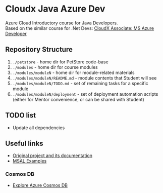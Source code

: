# Cloudx Java Azure Dev

Azure Cloud Introductory course for Java Developers. \
Based on the similar course for .Net Devs: [CloudX Associate: MS Azure Developer](https://learn.epam.com/detailsPage?id=03203120-312d-4253-917b-57017b5693d5&source=PROGRAM)

## Repository Structure
1. `./petstore` - home dir for PetStore code-base
2. `./modules` - home dir for course modules
3. `./modules/moduleN` - home dir for module-related materials
4. `./modules/moduleN/README.md` - module contents that Student will see
5. `./modules/moduleN/TODO.md` - set of remaining tasks for a specific module
6. `./modules/moduleN/deployment` - set of deployment automation scripts (either for Mentor convenience, or can be shared with Student)

## TODO list
- Update all dependencies

## Useful links
- [Original project and its documentation](https://github.com/chtrembl/azure-cloud?tab=readme-ov-file)
- [MSAL Examples](https://github.com/Azure-Samples/ms-identity-msal-java-samples)

### Cosmos DB
- [Explore Azure Cosmos DB](https://learn.microsoft.com/en-us/training/modules/explore-azure-cosmos-db/)
